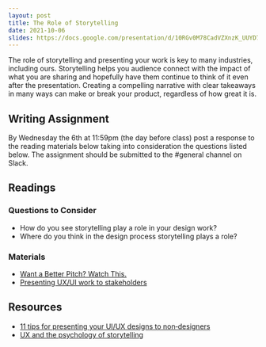 ```yaml
---
layout: post
title: The Role of Storytelling
date: 2021-10-06
slides: https://docs.google.com/presentation/d/10RGv0M78CadVZXnzK_UUYD7I3-qiY9aDyhcOMTsshGE/edit?usp=sharing
---
```


The role of storytelling and presenting your work is key to many industries, including ours. Storytelling helps you audience connect with the impact of what you are sharing and hopefully have them continue to think of it even after the presentation. Creating a compelling narrative with clear takeaways in many ways can make or break your product, regardless of how great it is.

<!-- PRESENTING YOUR WORK.. using Figma the figma mobile add continuing to play with Figma and use it to the full potential.... Vaporware can sometimes has the best sales tactics since they are selling you literally nothing but people buy in anyways -->

## Writing Assignment
By Wednesday the 6th at 11:59pm (the day before class) post a response to the reading materials below taking into consideration the questions listed below. The assignment should be submitted to the #general channel on Slack.


## Readings

### Questions to Consider
* How do you see storytelling play a role in your design work?
* Where do you think in the design process storytelling plays a role?

### Materials
* [Want a Better Pitch? Watch This.](https://medium.com/firm-narrative/want-a-better-pitch-watch-this-328b95c2fd0b)
* [Presenting UX/UI work to stakeholders](https://uxplanet.org/presenting-ux-ui-work-to-stakeholders-f93183cbcb8d)


## Resources
* [11 tips for presenting your UI/UX designs to non‑designers](https://dribbble.com/stories/2019/07/22/11-tips-for-pitching-your-ui-ux-designs-to-non-designers)
* [UX and the psychology of storytelling](https://www.userzoom.com/ux-library/ux-and-the-psychology-of-storytelling/)
